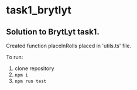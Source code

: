 # task1_brytlyt

## Solution to BrytLyt task1. 

Created function placeInRolls placed in 'utils.ts' file.

To run:

1. clone repository
2. ```npm i```
3. ```npm run test```
